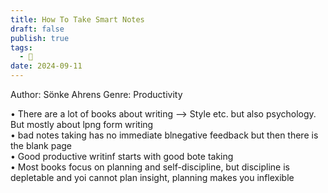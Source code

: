 ```yaml
---
title: How To Take Smart Notes
draft: false
publish: true
tags:
  - 📖
date: 2024-09-11
---
```

Author: Sönke Ahrens
Genre: Productivity

• There are a lot of books about writing --> Style etc. but also psychology. But mostly about lpng form writing  
• bad notes taking has no immediate blnegative feedback but then there is the blank page  
• Good productive writinf starts with good bote taking  
• Most books focus on planning and self-discipline, but discipline is depletable and yoi cannot plan insight, planning makes you inflexible